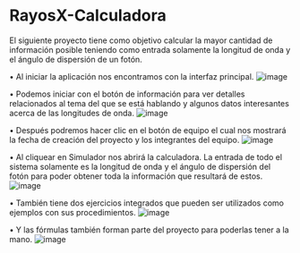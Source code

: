 # RayosX-Calculadora
El siguiente proyecto tiene como objetivo calcular la mayor cantidad de información posible teniendo como entrada solamente la longitud de onda y el ángulo de dispersión de un fotón.

•	Al iniciar la aplicación nos encontramos con la interfaz principal.
![image](https://user-images.githubusercontent.com/29785115/48922521-e4f5e900-ee6c-11e8-921b-217fef32edba.png)

•	Podemos iniciar con el botón de información para ver detalles relacionados al tema del que se está hablando y algunos datos interesantes acerca de las longitudes de onda.
![image](https://user-images.githubusercontent.com/29785115/48922526-ec1cf700-ee6c-11e8-956f-fb5121404e21.png)

•	Después podremos hacer clic en el botón de equipo el cual nos mostrará la fecha de creación del proyecto y los integrantes del equipo.
![image](https://user-images.githubusercontent.com/29785115/48922530-f2ab6e80-ee6c-11e8-8953-f2eee9d1e82d.png)

•	Al cliquear en Simulador nos abrirá la calculadora. La entrada de todo el sistema solamente es la longitud de onda y el ángulo de dispersión del fotón para poder obtener toda la información que resultará de estos.
![image](https://user-images.githubusercontent.com/29785115/48922538-fdfe9a00-ee6c-11e8-974c-95ec49c88f22.png)

•	También tiene dos ejercicios integrados que pueden ser utilizados como ejemplos con sus procedimientos.
![image](https://user-images.githubusercontent.com/29785115/48922540-048d1180-ee6d-11e8-8d91-5b9d0fc4943c.png)

•	Y las fórmulas también forman parte del proyecto para poderlas tener a la mano.
![image](https://user-images.githubusercontent.com/29785115/48922544-0bb41f80-ee6d-11e8-8ef0-3bc5fe029198.png)
